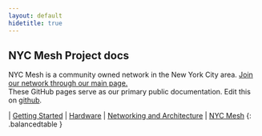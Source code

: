 ```yaml
---
layout: default
hidetitle: true
---
```


## NYC Mesh Project docs 
NYC Mesh is a community owned network in the New York City area. [Join our network through our main page.](https://nycmesh.net/join)  
These GitHub pages serve as our primary public documentation. Edit this on [github](https://github.com/nycmeshnet/docs.nycmesh.net).

| [Getting Started](#show-How%20to) | [Hardware](/#show-Hardware)
| [Networking and Architecture](/#show-Networking) | [NYC Mesh](https://nycmesh.net)
{: .balancedtable }

